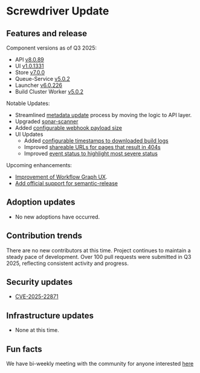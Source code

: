 # Screwdriver Update

## Features and release

Component versions as of Q3 2025:

- API [v8.0.89](https://github.com/screwdriver-cd/screwdriver/releases/tag/v8.0.89)
- UI [v1.0.1331](https://github.com/screwdriver-cd/ui/releases/tag/v1.0.1331)
- Store [v7.0.0](https://github.com/screwdriver-cd/store/releases/tag/v7.0.0)
- Queue-Service [v5.0.2](https://github.com/screwdriver-cd/queue-service/releases/tag/v5.0.2)
- Launcher [v6.0.226](https://github.com/screwdriver-cd/launcher/releases/tag/v6.0.226)
- Build Cluster Worker [v5.0.2](https://github.com/screwdriver-cd/buildcluster-queue-worker/releases/tag/v5.0.2)

Notable Updates:

- Streamlined [metadata update](https://github.com/screwdriver-cd/screwdriver/issues/3235) process by moving the logic to API layer.
- Upgraded [sonar-scanner](https://github.com/screwdriver-cd/launcher/pull/495)
- Added [configurable webhook payload size](https://github.com/screwdriver-cd/screwdriver/pull/3383) 
- UI Updates
  - Added [configurable timestamps to downloaded build logs](https://github.com/screwdriver-cd/screwdriver/issues/2856)
  - Improved [shareable URLs for pages that result in 404s](https://github.com/screwdriver-cd/screwdriver/issues/3388)
  - Improved [event status to highlight most severe status](https://github.com/screwdriver-cd/screwdriver/issues/3386)

Upcoming enhancements:

- [Improvement of Workflow Graph UX](https://github.com/screwdriver-cd/screwdriver/issues/3301).
- [Add official support for semantic-release](https://github.com/screwdriver-cd/screwdriver/issues/3372)

## Adoption updates

- No new adoptions have occurred. 

## Contribution trends

There are no new contributors at this time. Project continues to maintain a steady pace of development. Over 100 pull requests were submitted in Q3 2025, reflecting consistent activity and progress.

## Security updates

- [CVE-2025-22871](https://github.com/screwdriver-cd/gitversion/pull/63)

## Infrastructure updates

- None at this time.

## Fun facts

We have bi-weekly meeting with the community for anyone interested [here](https://github.com/screwdriver-cd/community#community-meetup)
